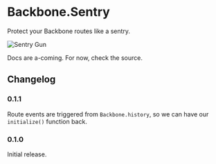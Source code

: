 Backbone.Sentry
===============

Protect your Backbone routes like a sentry.

![Sentry Gun](http://images1.wikia.nocookie.net/__cb20120109134513/callofduty/images/6/67/Sentry_Gun_HUD_icon_MW3.png)

Docs are a-coming. For now, check the source.

## Changelog

### 0.1.1

Route events are triggered from `Backbone.history`, so we can have our `initialize()` function back.

### 0.1.0

Initial release.